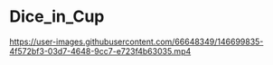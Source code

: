 # Dice_in_Cup



https://user-images.githubusercontent.com/66648349/146699835-4f572bf3-03d7-4648-9cc7-e723f4b63035.mp4


